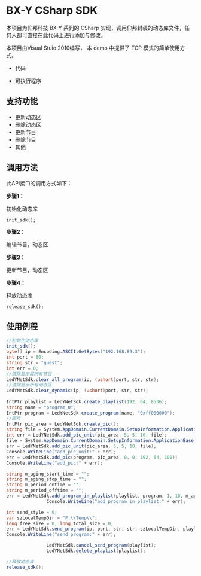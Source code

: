 # BX-Y CSharp SDK
本项目为仰邦科技 BX-Y 系列的 CSharp 实现，调用仰邦封装的动态库文件，任何人都可直接在此代码上进行添加与修改。

本项目由Visual Stuio 2010编写， 本 demo 中提供了 TCP 模式的简单使用方式。

* 代码

  

* 可执行程序

  



## 支持功能

* 更新动态区
* 删除动态区
* 更新节目
* 删除节目
* 其他

## 调用方法

此API接口的调用方式如下：

**步骤1：**

初始化动态库

```
init_sdk();
```

**步骤2：**

编辑节目，动态区

**步骤3：**

更新节目，动态区

**步骤4：**

释放动态库

```
release_sdk();
```

## 使用例程

```c#
//初始化动态库
init_sdk();
byte[] ip = Encoding.ASCII.GetBytes("192.168.89.3");
int port = 80;
string str = "guest";
int err = 0;
//清除显示屏所有节目
LedYNetSdk.clear_all_program(ip, (ushort)port, str, str);
//清除显示所有动态区
LedYNetSdk.clear_dynamic(ip, (ushort)port, str, str);
            
IntPtr playlist = LedYNetSdk.create_playlist(192, 64, 8536);
string name = "program_0";
IntPtr program = LedYNetSdk.create_program(name, "0xff000000");
//图片
IntPtr pic_area = LedYNetSdk.create_pic();
string file = System.AppDomain.CurrentDomain.SetupInformation.ApplicationBase + "0_0_1.png";
int err = LedYNetSdk.add_pic_unit(pic_area, 5, 5, 10, file);
file = System.AppDomain.CurrentDomain.SetupInformation.ApplicationBase + "0_0_0.png";
err = LedYNetSdk.add_pic_unit(pic_area, 5, 5, 10, file);
Console.WriteLine("add_pic_unit:" + err);
err = LedYNetSdk.add_pic(program, pic_area, 0, 0, 192, 64, 100);
Console.WriteLine("add_pic:" + err);

string m_aging_start_time = "";
string m_aging_stop_time = "";
string m_period_ontime = "";
string m_period_offtime = "";
err = LedYNetSdk.add_program_in_playlist(playlist, program, 1, 10, m_aging_start_time, m_aging_stop_time, m_period_ontime, m_period_offtime, 127);
               Console.WriteLine("add_program_in_playlist:" + err);

int send_style = 0;
var szLocalTempDir = "F:\\Temp\\";
long free_size = 0; long total_size = 0;
err = LedYNetSdk.send_program(ip, port, str, str, szLocalTempDir, playlist, send_style, ref free_size, ref total_size);
Console.WriteLine("send_program:" + err);

               LedYNetSdk.cancel_send_program(playlist);
               LedYNetSdk.delete_playlist(playlist);

//释放动态库
release_sdk();
```

